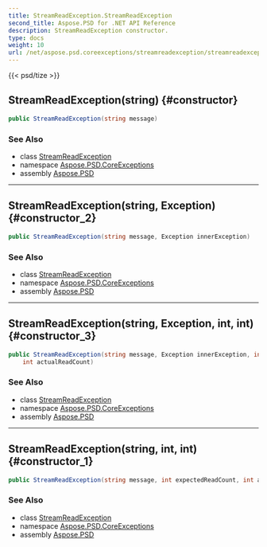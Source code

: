 ```yaml
---
title: StreamReadException.StreamReadException
second_title: Aspose.PSD for .NET API Reference
description: StreamReadException constructor. 
type: docs
weight: 10
url: /net/aspose.psd.coreexceptions/streamreadexception/streamreadexception/
---
```

{{< psd/tize >}}
## StreamReadException(string) {#constructor}

```csharp
public StreamReadException(string message)
```

### See Also

* class [StreamReadException](../)
* namespace [Aspose.PSD.CoreExceptions](../../streamreadexception/)
* assembly [Aspose.PSD](../../../)

---

## StreamReadException(string, Exception) {#constructor_2}

```csharp
public StreamReadException(string message, Exception innerException)
```

### See Also

* class [StreamReadException](../)
* namespace [Aspose.PSD.CoreExceptions](../../streamreadexception/)
* assembly [Aspose.PSD](../../../)

---

## StreamReadException(string, Exception, int, int) {#constructor_3}

```csharp
public StreamReadException(string message, Exception innerException, int expectedReadCount, 
    int actualReadCount)
```

### See Also

* class [StreamReadException](../)
* namespace [Aspose.PSD.CoreExceptions](../../streamreadexception/)
* assembly [Aspose.PSD](../../../)

---

## StreamReadException(string, int, int) {#constructor_1}

```csharp
public StreamReadException(string message, int expectedReadCount, int actualReadCount)
```

### See Also

* class [StreamReadException](../)
* namespace [Aspose.PSD.CoreExceptions](../../streamreadexception/)
* assembly [Aspose.PSD](../../../)


